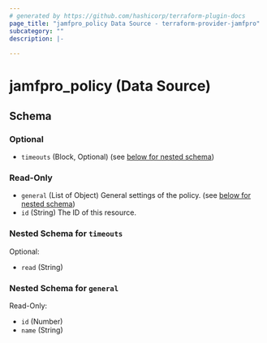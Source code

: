 ```yaml
---
# generated by https://github.com/hashicorp/terraform-plugin-docs
page_title: "jamfpro_policy Data Source - terraform-provider-jamfpro"
subcategory: ""
description: |-
  
---
```


# jamfpro_policy (Data Source)





<!-- schema generated by tfplugindocs -->
## Schema

### Optional

- `timeouts` (Block, Optional) (see [below for nested schema](#nestedblock--timeouts))

### Read-Only

- `general` (List of Object) General settings of the policy. (see [below for nested schema](#nestedatt--general))
- `id` (String) The ID of this resource.

<a id="nestedblock--timeouts"></a>
### Nested Schema for `timeouts`

Optional:

- `read` (String)


<a id="nestedatt--general"></a>
### Nested Schema for `general`

Read-Only:

- `id` (Number)
- `name` (String)
